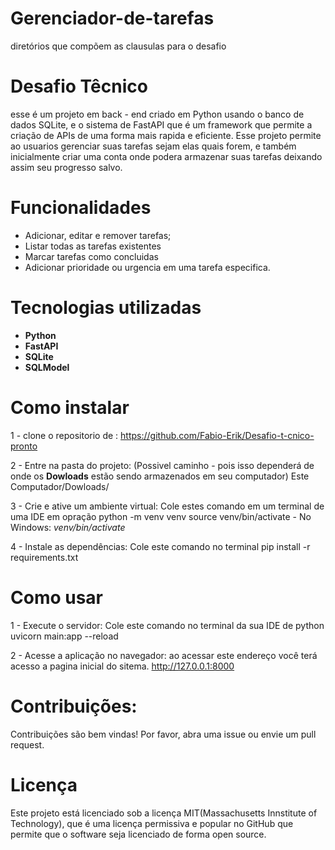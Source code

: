 # Gerenciador-de-tarefas
diretórios que compõem as clausulas para o desafio
# Desafio Têcnico
esse é um projeto em back - end criado em Python usando o banco de dados SQLite, e o sistema de FastAPI que é um framework que permite a criação de APIs de uma forma mais rapida e eficiente. Esse projeto permite ao usuarios gerenciar suas tarefas sejam elas quais forem, e também inicialmente criar uma conta onde podera armazenar suas tarefas deixando assim seu progresso salvo.

# Funcionalidades
- Adicionar, editar e remover tarefas;
- Listar todas as tarefas existentes
- Marcar tarefas como concluidas
- Adicionar prioridade ou urgencia em uma tarefa especifica.

 # Tecnologias utilizadas
- **Python**
- **FastAPI**
- **SQLite**
- **SQLModel** 

# Como instalar

1 - clone o repositorio de :
 https://github.com/Fabio-Erik/Desafio-t-cnico-pronto

2 - Entre na pasta do projeto:
(Possivel caminho - pois isso dependerá de onde os **Dowloads** estão sendo armazenados em seu computador)
Este Computador/Dowloads/

3 - Crie e ative um ambiente virtual:
Cole estes comando em um terminal de uma IDE em opração
python -m venv venv
source venv/bin/activate - No Windows: *venv/bin/activate*

4 - Instale as dependências:
Cole este comando no terminal
pip install -r requirements.txt

# Como usar
1 - Execute o servidor:
Cole este comando no terminal da sua IDE de python
uvicorn main:app --reload

2 - Acesse a aplicação no navegador:
ao acessar este endereço você terá acesso a pagina inicial do sitema.
http://127.0.0.1:8000

# Contribuições:
Contribuições são bem vindas! Por favor, abra uma issue ou envie um pull request.

# Licença
Este projeto está licenciado sob a licença MIT(Massachusetts Innstitute of Technology), que é uma  licença permissiva e popular no GitHub que permite que o software seja licenciado de forma open source.
